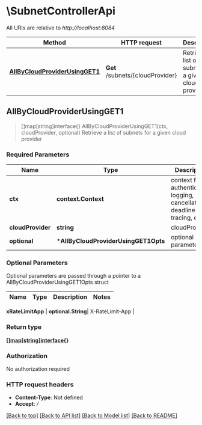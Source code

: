 # \SubnetControllerApi

All URIs are relative to *http://localhost:8084*

Method | HTTP request | Description
------------- | ------------- | -------------
[**AllByCloudProviderUsingGET1**](SubnetControllerApi.md#AllByCloudProviderUsingGET1) | **Get** /subnets/{cloudProvider} | Retrieve a list of subnets for a given cloud provider



## AllByCloudProviderUsingGET1

> []map[string]interface{} AllByCloudProviderUsingGET1(ctx, cloudProvider, optional)
Retrieve a list of subnets for a given cloud provider

### Required Parameters


Name | Type | Description  | Notes
------------- | ------------- | ------------- | -------------
**ctx** | **context.Context** | context for authentication, logging, cancellation, deadlines, tracing, etc.
**cloudProvider** | **string**| cloudProvider | 
 **optional** | ***AllByCloudProviderUsingGET1Opts** | optional parameters | nil if no parameters

### Optional Parameters

Optional parameters are passed through a pointer to a AllByCloudProviderUsingGET1Opts struct


Name | Type | Description  | Notes
------------- | ------------- | ------------- | -------------

 **xRateLimitApp** | **optional.String**| X-RateLimit-App | 

### Return type

[**[]map[string]interface{}**](map[string]interface{}.md)

### Authorization

No authorization required

### HTTP request headers

- **Content-Type**: Not defined
- **Accept**: */*

[[Back to top]](#) [[Back to API list]](../README.md#documentation-for-api-endpoints)
[[Back to Model list]](../README.md#documentation-for-models)
[[Back to README]](../README.md)

